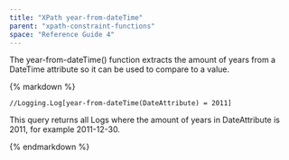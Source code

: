 ```yaml
---
title: "XPath year-from-dateTime"
parent: "xpath-constraint-functions"
space: "Reference Guide 4"
---
```

The year-from-dateTime() function extracts the amount of years from a DateTime attribute so it can be used to compare to a value.

<div class="alert alert-info">{% markdown %}

```
//Logging.Log[year-from-dateTime(DateAttribute) = 2011]

```

This query returns all Logs where the amount of years in DateAttribute is 2011, for example 2011-12-30\.

{% endmarkdown %}</div>
